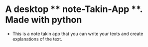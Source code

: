 # A desktop ** note-Takin-App **. Made with python

- This is a note takin app that you can write your texts and create explanations of the text.


